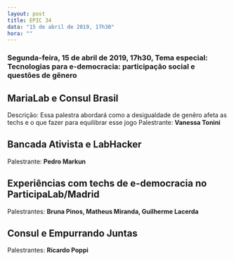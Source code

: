 ```yaml
---
layout: post
title: EPIC 34
data: "15 de abril de 2019, 17h30"
hora: ""
---
```


### Segunda-feira, 15 de abril de 2019, 17h30, Tema especial: Tecnologias para e-democracia: participação social e questões de gênero

## MariaLab e Consul Brasil
Descrição: Essa palestra abordará como a desigualdade de genêro afeta as techs e o que fazer para equilibrar esse jogo 
Palestrante: **Vanessa Tonini**

## Bancada Ativista e LabHacker
Palestrante: **Pedro Markun**

## Experiências com techs de e-democracia no ParticipaLab/Madrid
Palestrantes: **Bruna Pinos, Matheus Miranda, Guilherme Lacerda**

## Consul e Empurrando Juntas
Palestrantes: **Ricardo Poppi**






